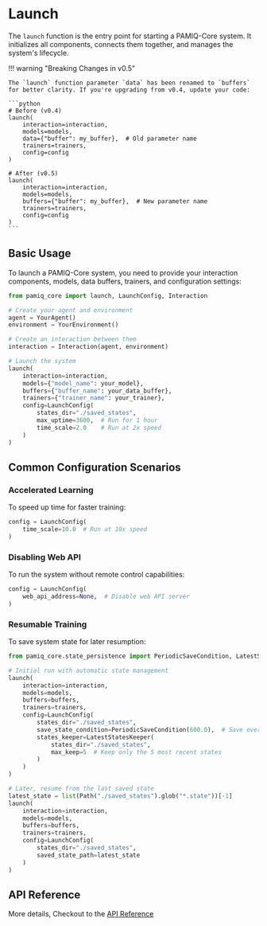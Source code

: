 # Launch

The `launch` function is the entry point for starting a PAMIQ-Core system. It initializes all components, connects them together, and manages the system's lifecycle.

!!! warning "Breaking Changes in v0.5"

    The `launch` function parameter `data` has been renamed to `buffers` for better clarity. If you're upgrading from v0.4, update your code:

    ```python
    # Before (v0.4)
    launch(
        interaction=interaction,
        models=models,
        data={"buffer": my_buffer},  # Old parameter name
        trainers=trainers,
        config=config
    )

    # After (v0.5)
    launch(
        interaction=interaction,
        models=models,
        buffers={"buffer": my_buffer},  # New parameter name
        trainers=trainers,
        config=config
    )
    ```

## Basic Usage

To launch a PAMIQ-Core system, you need to provide your interaction components, models, data buffers, trainers, and configuration settings:

```python
from pamiq_core import launch, LaunchConfig, Interaction

# Create your agent and environment
agent = YourAgent()
environment = YourEnvironment()

# Create an interaction between them
interaction = Interaction(agent, environment)

# Launch the system
launch(
    interaction=interaction,
    models={"model_name": your_model},
    buffers={"buffer_name": your_data_buffer},
    trainers={"trainer_name": your_trainer},
    config=LaunchConfig(
        states_dir="./saved_states",
        max_uptime=3600,  # Run for 1 hour
        time_scale=2.0    # Run at 2x speed
    )
)
```

## Common Configuration Scenarios

### Accelerated Learning

To speed up time for faster training:

```python
config = LaunchConfig(
    time_scale=10.0  # Run at 10x speed
)
```

### Disabling Web API

To run the system without remote control capabilities:

```python
config = LaunchConfig(
    web_api_address=None,  # Disable web API server
)
```

### Resumable Training

To save system state for later resumption:

```python
from pamiq_core.state_persistence import PeriodicSaveCondition, LatestStatesKeeper

# Initial run with automatic state management
launch(
    interaction=interaction,
    models=models,
    buffers=buffers,
    trainers=trainers,
    config=LaunchConfig(
        states_dir="./saved_states",
        save_state_condition=PeriodicSaveCondition(600.0),  # Save every 10 minutes
        states_keeper=LatestStatesKeeper(
            states_dir="./saved_states",
            max_keep=5  # Keep only the 5 most recent states
        )
    )
)

# Later, resume from the last saved state
latest_state = list(Path("./saved_states").glob("*.state"))[-1]
launch(
    interaction=interaction,
    models=models,
    buffers=buffers,
    trainers=trainers,
    config=LaunchConfig(
        states_dir="./saved_states",
        saved_state_path=latest_state
    )
)
```

## API Reference

More details, Checkout to the [API Reference](../api/launch.md)
